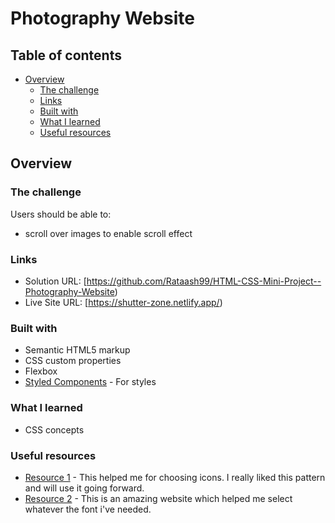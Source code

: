 # Photography Website

## Table of contents

- [Overview](#overview)
  - [The challenge](#the-challenge)
  - [Links](#links)
  - [Built with](#built-with)
  - [What I learned](#what-i-learned)
  - [Useful resources](#useful-resources)

## Overview

### The challenge

Users should be able to:

- scroll over images to enable scroll effect

### Links

- Solution URL: [https://github.com/Rataash99/HTML-CSS-Mini-Project--Photography-Website)
- Live Site URL: [https://shutter-zone.netlify.app/)

### Built with

- Semantic HTML5 markup
- CSS custom properties
- Flexbox
- [Styled Components](https://fontawesome.com) - For styles

### What I learned

- CSS concepts

### Useful resources

- [Resource 1](https://www.fontawesome.com) - This helped me for choosing icons. I really liked this pattern and will use it going forward.
- [Resource 2](https://fonts.google.com) - This is an amazing website which helped me select whatever the font i've needed.

